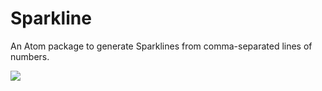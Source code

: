 # Sparkline

An Atom package to generate Sparklines from comma-separated lines of numbers.

![](http://i.imgur.com/iRM0EFt.gif)
